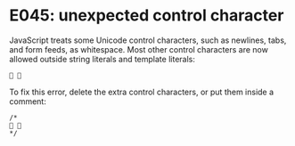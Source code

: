 # E045: unexpected control character

JavaScript treats some Unicode control characters, such as newlines, tabs, and
form feeds, as whitespace. Most other control characters are now allowed outside
string literals and template literals:

     

To fix this error, delete the extra control characters, or put them inside a
comment:

    /*
     
    */
